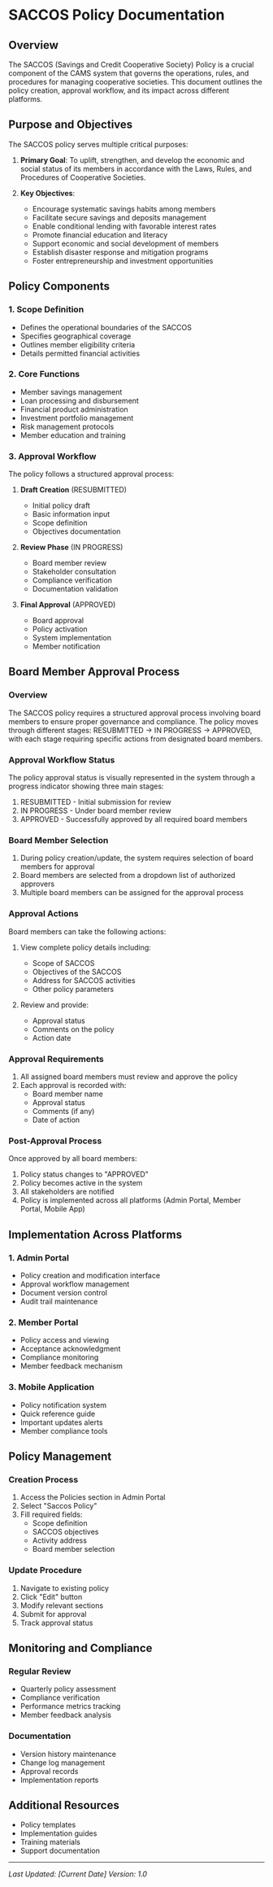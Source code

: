 # SACCOS Policy Documentation

## Overview
The SACCOS (Savings and Credit Cooperative Society) Policy is a crucial component of the CAMS system that governs the operations, rules, and procedures for managing cooperative societies. This document outlines the policy creation, approval workflow, and its impact across different platforms.

## Purpose and Objectives
The SACCOS policy serves multiple critical purposes:

1. **Primary Goal**: To uplift, strengthen, and develop the economic and social status of its members in accordance with the Laws, Rules, and Procedures of Cooperative Societies.

2. **Key Objectives**:
   - Encourage systematic savings habits among members
   - Facilitate secure savings and deposits management
   - Enable conditional lending with favorable interest rates
   - Promote financial education and literacy
   - Support economic and social development of members
   - Establish disaster response and mitigation programs
   - Foster entrepreneurship and investment opportunities

## Policy Components

### 1. Scope Definition
- Defines the operational boundaries of the SACCOS
- Specifies geographical coverage
- Outlines member eligibility criteria
- Details permitted financial activities

### 2. Core Functions
- Member savings management
- Loan processing and disbursement
- Financial product administration
- Investment portfolio management
- Risk management protocols
- Member education and training

### 3. Approval Workflow
The policy follows a structured approval process:

1. **Draft Creation** (RESUBMITTED)
   - Initial policy draft
   - Basic information input
   - Scope definition
   - Objectives documentation

2. **Review Phase** (IN PROGRESS)
   - Board member review
   - Stakeholder consultation
   - Compliance verification
   - Documentation validation

3. **Final Approval** (APPROVED)
   - Board approval
   - Policy activation
   - System implementation
   - Member notification

## Board Member Approval Process

### Overview
The SACCOS policy requires a structured approval process involving board members to ensure proper governance and compliance. The policy moves through different stages: RESUBMITTED → IN PROGRESS → APPROVED, with each stage requiring specific actions from designated board members.

### Approval Workflow Status
The policy approval status is visually represented in the system through a progress indicator showing three main stages:
1. RESUBMITTED - Initial submission for review
2. IN PROGRESS - Under board member review
3. APPROVED - Successfully approved by all required board members

### Board Member Selection
1. During policy creation/update, the system requires selection of board members for approval
2. Board members are selected from a dropdown list of authorized approvers
3. Multiple board members can be assigned for the approval process

### Approval Actions
Board members can take the following actions:
1. View complete policy details including:
   - Scope of SACCOS
   - Objectives of the SACCOS
   - Address for SACCOS activities
   - Other policy parameters

2. Review and provide:
   - Approval status
   - Comments on the policy
   - Action date

### Approval Requirements
1. All assigned board members must review and approve the policy
2. Each approval is recorded with:
   - Board member name
   - Approval status
   - Comments (if any)
   - Date of action

### Post-Approval Process
Once approved by all board members:
1. Policy status changes to "APPROVED"
2. Policy becomes active in the system
3. All stakeholders are notified
4. Policy is implemented across all platforms (Admin Portal, Member Portal, Mobile App)

## Implementation Across Platforms

### 1. Admin Portal
- Policy creation and modification interface
- Approval workflow management
- Document version control
- Audit trail maintenance

### 2. Member Portal
- Policy access and viewing
- Acceptance acknowledgment
- Compliance monitoring
- Member feedback mechanism

### 3. Mobile Application
- Policy notification system
- Quick reference guide
- Important updates alerts
- Member compliance tools

## Policy Management

### Creation Process
1. Access the Policies section in Admin Portal
2. Select "Saccos Policy"
3. Fill required fields:
   - Scope definition
   - SACCOS objectives
   - Activity address
   - Board member selection

### Update Procedure
1. Navigate to existing policy
2. Click "Edit" button
3. Modify relevant sections
4. Submit for approval
5. Track approval status

## Monitoring and Compliance

### Regular Review
- Quarterly policy assessment
- Compliance verification
- Performance metrics tracking
- Member feedback analysis

### Documentation
- Version history maintenance
- Change log management
- Approval records
- Implementation reports

## Additional Resources
- Policy templates
- Implementation guides
- Training materials
- Support documentation

---
*Last Updated: [Current Date]*
*Version: 1.0*
